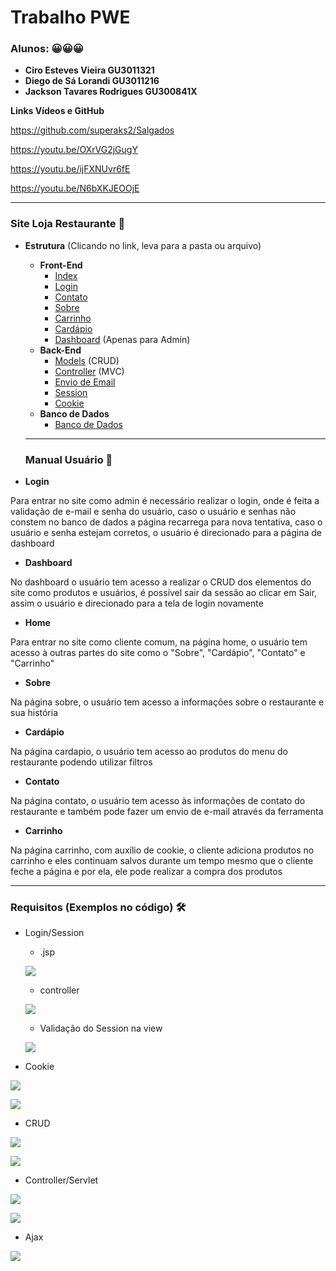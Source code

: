 # Trabalho PWE 

### Alunos: :grinning::grinning::grinning:

* **Ciro Esteves Vieira GU3011321**
* **Diego de Sá Lorandi GU3011216**
* **Jackson Tavares Rodrigues GU300841X** 

**Links Vídeos e GitHub**

https://github.com/superaks2/Salgados

https://youtu.be/OXrVG2jGugY

https://youtu.be/ijFXNUvr6fE

https://youtu.be/N6bXKJEOOjE



****

### Site Loja Restaurante :shopping_cart:

* **Estrutura** (Clicando no link, leva para a pasta ou arquivo)

  * **Front-End**
    * [Index](https://github.com/superaks2/Salgados/blob/main/Salgados/WebContent/app/index.jsp)
    * [Login](https://github.com/superaks2/Salgados/blob/main/Salgados/WebContent/admin/login.jsp)
    * [Contato](https://github.com/superaks2/Salgados/blob/main/Salgados/WebContent/app/contato.jsp)
    * [Sobre](https://github.com/superaks2/Salgados/blob/main/Salgados/WebContent/app/sobre.jsp)
    * [Carrinho](https://github.com/superaks2/Salgados/blob/main/Salgados/WebContent/app/carrinho.jsp)
    * [Cardápio](https://github.com/superaks2/Salgados/blob/main/Salgados/WebContent/app/cardapio-detalhe.jsp)
    * [Dashboard](https://github.com/superaks2/Salgados/blob/main/Salgados/WebContent/admin/index.jsp) (Apenas para Admin)
  * **Back-End**
    * [Models](https://github.com/superaks2/Salgados/tree/main/Salgados/src/model) (CRUD)
    * [Controller](https://github.com/superaks2/Salgados/tree/main/Salgados/src/controller) (MVC)
    * [Envio de Email](https://github.com/superaks2/Salgados/blob/main/Salgados/WebContent/app/contato.jsp)
    * [Session](https://github.com/superaks2/Salgados/blob/main/Salgados/src/controller/AdminLoginCtrl.java)
    * [Cookie](https://github.com/superaks2/Salgados/blob/main/Salgados/WebContent/app/popup/popups.jsp)
  * **Banco de Dados**
    * [Banco de Dados](https://github.com/superaks2/Salgados/blob/main/Salgados/projetopwe.sql)

  ****

  

  ### Manual ​U​s​u​á​ri​o​ :book:

* **Login**

Para entrar no site como admin é necessário realizar o login, onde é feita a validação de e-mail e senha do usuário, caso o usuário e senhas não constem no banco de dados a página recarrega para nova tentativa, caso o usuário e senha estejam corretos, o usuário é direcionado para a página de dashboard

* **Dashboard**

No dashboard o usuário tem acesso a realizar o CRUD dos elementos do site como produtos e usuários, é possível sair da sessão ao clicar em Sair, assim o usuário e direcionado para a tela de login novamente

* **Home**

Para entrar no site como cliente comum, na página home, o usuário tem acesso à outras partes do site como o "Sobre", "Cardápio", "Contato" e "Carrinho"

* **Sobre**

Na página sobre, o usuário tem acesso a informações sobre o restaurante e sua história

* **Cardápio**

Na página cardapio, o usuário tem acesso ao produtos do menu do restaurante podendo utilizar filtros 

* **Contato**

Na página contato, o usuário tem acesso às informações de contato do restaurante e também pode fazer um envio de e-mail através da ferramenta

* **Carrinho**

Na página carrinho, com auxílio de cookie, o cliente adiciona produtos no carrinho e eles continuam salvos durante um tempo mesmo que o cliente feche a página e por ela, ele pode realizar a compra dos produtos

****



### Requisitos (Exemplos no código) :hammer_and_wrench:

* Login/Session

  * .jsp

  ![](https://i.imgur.com/TuTB0f2.jpg)

  * controller

  ![](https://i.imgur.com/V5NTFBo.jpg)

  * Validação do Session na view

  ![](https://i.imgur.com/lvmYyD6.jpg)



* Cookie

![](https://i.imgur.com/lZt4ReF.png)

![](https://i.imgur.com/ZCH710C.png)



* CRUD

![](https://i.imgur.com/dGzcVbK.jpg)



![](https://i.imgur.com/Y8P0IxD.jpg)



* Controller/Servlet

![](https://i.imgur.com/icwng9A.jpg)

![](https://i.imgur.com/xQE4V4y.jpg)

* Ajax

![](https://i.imgur.com/KbRJJoh.png)

